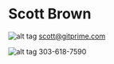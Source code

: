 # Scott Brown
![alt tag](https://raw.github.com/stbrown/BusinessCard/master/small_email_icon.gif) scott@gitprime.com

![alt tag](https://raw.github.com/stbrown/BusinessCard/master/icon_tiny_phone.gif) 303-618-7590
